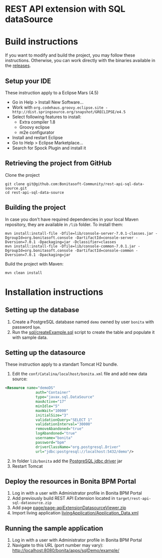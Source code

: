 REST API extension with SQL dataSource
======================================

# Build instructions
If you want to modify and build the project, you may follow these instructions.
Otherwise, you can work directly with the binaries available in the [releases](../../releases).

## Setup your IDE
These instruction apply to a Eclipse Mars (4.5)

- Go in Help > Install New Software...
- Work with `org.codehaus.groovy.eclipse.site - http://dist.springsource.org/snapshot/GRECLIPSE/e4.5`
- Select following features to install:
	- Extra compiler 1.8 
	- Groovy eclipse
	- m2e configurator 
- Install and restart Eclipse
- Go to Help > Eclipse Marketplace...
- Search for Spock Plugin and install it

## Retrieving the project from GitHub
Clone the project

```shell
git clone git@github.com:Bonitasoft-Community/rest-api-sql-data-source.git
cd rest-api-sql-data-source
```

## Building the project
In case you don't have required dependencies in your local Maven repository, they are available in `/lib` folder.
To install them:

```shell
mvn install:install-file -Dfile=lib/console-server-7.0.1-classes.jar -DgroupId=org.bonitasoft.console -DartifactId=console-server -Dversion=7.0.1 -Dpackaging=jar -Dclassifier=classes
mvn install:install-file -Dfile=lib/console-common-7.0.1.jar -DgroupId=org.bonitasoft.console -DartifactId=console-common -Dversion=7.0.1 -Dpackaging=jar
```   
 
Build the project with Maven:

```shell
mvn clean install
```

# Installation instructions

## Setting up the database

1. Create a PostgreSQL database named `demo` owned by user `bonita` with password `bpm`.
2. Run the [sql/createExample.sql](sql/createExample.sql) script to create the table and populate it with sample data.

## Setting up the datasource

These instruction apply to a standart Tomcat H2 bundle.

1. Edit the `conf/Catalina/localhost/bonita.xml` file and add new data source:

```xml
<Resource name="demoDS"
              auth="Container"
              type="javax.sql.DataSource"
              maxActive="17"
              minIdle="5"
              maxWait="10000"
              initialSize="3"
              validationQuery="SELECT 1"
              validationInterval="30000"
              removeAbandoned="true"
              logAbandoned="true"
              username="bonita"
              password="bpm"
              driverClassName="org.postgresql.Driver"
              url="jdbc:postgresql://localhost:5432/demo"/>
```

2. In folder `lib/bonita` add the [PostgreSQL jdbc driver](https://jdbc.postgresql.org/download.html) jar
3. Restart Tomcat

## Deploy the resources in Bonita BPM Portal

1. Log in with a user with Administrator profile in Bonita BPM Portal
2. Add previously build REST API Extension located in `target/rest-api-sql-datasource.zip`
3. Add page [page/page-apiExtensionDatasourceViewer.zip](page/page-apiExtensionDatasourceViewer.zip)
4. Import living application [livingApplication/Application_Data.xml](livingApplication/Application_Data.xml)

## Running the sample application

1. Log in with a user with Administrator profile in Bonita BPM Portal
2. Navigate to this URL (port number may vary):
[http://localhost:8080/bonita/apps/sqlDemo/example/](http://localhost:8080/bonita/apps/sqlDemo/example/)




